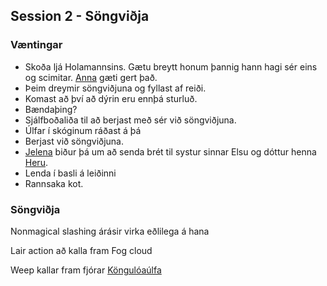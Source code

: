 ## Session 2 - Söngviðja

### Væntingar
- Skoða ljá Holamannsins. Gætu breytt honum þannig hann hagi sér eins og 
  scimitar. [Anna](/npcs/anna.md) gæti gert það.  
- Þeim dreymir söngviðjuna og fyllast af reiði.
- Komast að því að dýrin eru ennþá sturluð.
- Bændaþing?
- Sjálfboðaliða til að berjast með sér við söngviðjuna.
- Úlfar í skóginum ráðast á þá
- Berjast við söngviðjuna.
- [Jelena](/npcs/jelena.md) biður þá um að senda brét til systur sinnar Elsu og
  dóttur henna [Heru](/npcs/hera.md).
- Lenda í basli á leiðinni 
- Rannsaka kot.

### Söngviðja
Nonmagical slashing árásir virka eðlilega á hana

Lair action að kalla fram Fog cloud

Weep kallar fram fjórar [Köngulóaúlfa](
https://www.dndbeyond.com/monsters/fiendish-giant-spider)
